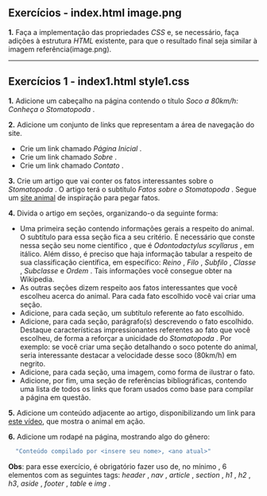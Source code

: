 ## Exercícios - index.html image.png

**1.** Faça a implementação das propriedades *CSS* e, se necessário, faça adições à estrutura *HTML* existente, para que o resultado final seja similar à imagem referência(image.png).

---

## Exercícios 1 - index1.html style1.css

**1.** Adicione um cabeçalho na página contendo o título *Soco a 80km/h: Conheça o Stomatopoda* .

**2.** Adicione um conjunto de links que representam a área de navegação do site.

- Crie um link chamado *Página Inicial* .
- Crie um link chamado *Sobre* .
- Crie um link chamado *Contato* .

**3.** Crie um artigo que vai conter os fatos interessantes sobre o *Stomatopoda* . O artigo terá o subtítulo *Fatos sobre o Stomatopoda* . Segue um [site animal](https://theoatmeal.com/comics/mantis_shrimp) de inspiração para pegar fatos.

**4.** Divida o artigo em seções, organizando-o da seguinte forma:

- Uma primeira seção contendo informações gerais a respeito do animal. O subtítulo para essa seção fica a seu critério. É necessário que conste nessa seção seu nome científico , que é *Odontodactylus scyllarus* , em itálico. Além disso, é preciso que haja informação tabular a respeito de sua classificação científica, em específico: *Reino* , *Filo* , *Subfilo* , *Classe* , *Subclasse* e *Ordem* . Tais informações você consegue obter na Wikipedia.
- As outras seções dizem respeito aos fatos interessantes que você escolheu acerca do animal. Para cada fato escolhido você vai criar uma seção.
- Adicione, para cada seção, um subtítulo referente ao fato escolhido.
- Adicione, para cada seção, parágrafo(s) descrevendo o fato escolhido. Destaque características impressionantes referentes ao fato que você escolheu, de forma a reforçar a unicidade do *Stomatopoda* . Por exemplo: se você criar uma seção detalhando o soco potente do animal, seria interessante destacar a velocidade desse soco (80km/h) em negrito.
- Adicione, para cada seção, uma imagem, como forma de ilustrar o fato.
- Adicione, por fim, uma seção de referências bibliográficas, contendo uma lista de todos os links que foram usados como base para compilar a página em questão.

**5.** Adicione um conteúdo adjacente ao artigo, disponibilizando um link para [este vídeo](https://www.youtube.com/watch?v=E0Li1k5hGBE&ab_channel=NatGeoWILD), que mostra o animal em ação.

**6.** Adicione um rodapé na página, mostrando algo do gênero:
```sh
  "Conteúdo compilado por <insere seu nome>, <ano atual>"
```
**Obs**: para esse exercício, é obrigatório fazer uso de, no mínimo , 6 elementos com as seguintes tags: *header* , *nav* , *article* , *section* , *h1* , *h2* , *h3*, *aside* , *footer* , *table* e *img* .